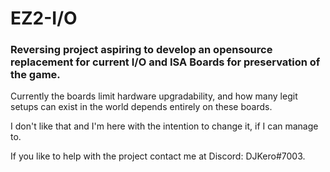 # EZ2-I/O

### Reversing project aspiring to develop an opensource replacement for current I/O and ISA Boards for preservation of the game.

Currently the boards limit hardware upgradability, and how many legit setups can exist in the world depends entirely on these boards.

I don't like that and I'm here with the intention to change it, if I can manage to.

If you like to help with the project contact me at Discord: DJKero#7003.
